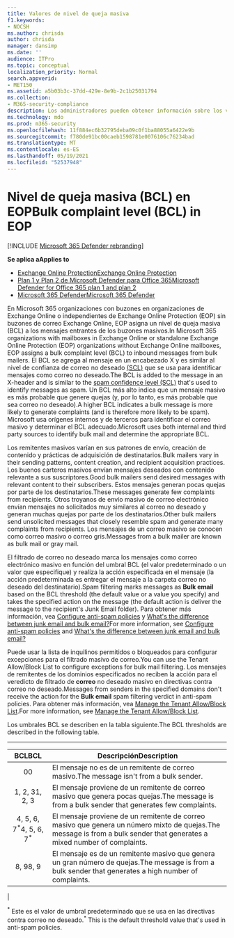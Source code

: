 ```yaml
---
title: Valores de nivel de queja masiva
f1.keywords:
- NOCSH
ms.author: chrisda
author: chrisda
manager: dansimp
ms.date: ''
audience: ITPro
ms.topic: conceptual
localization_priority: Normal
search.appverid:
- MET150
ms.assetid: a5b03b3c-37dd-429e-8e9b-2c1b25031794
ms.collection:
- M365-security-compliance
description: Los administradores pueden obtener información sobre los valores de nivel de queja masiva (BCL) que se usan en Exchange Online Protection (EOP).
ms.technology: mdo
ms.prod: m365-security
ms.openlocfilehash: 11f884ec6b32795deba09c0f1ba88055a6422e9b
ms.sourcegitcommit: f780de91bc00caeb1598781e0076106c76234bad
ms.translationtype: MT
ms.contentlocale: es-ES
ms.lasthandoff: 05/19/2021
ms.locfileid: "52537948"
---
```

# <a name="bulk-complaint-level-bcl-in-eop"></a><span data-ttu-id="f47d4-103">Nivel de queja masiva (BCL) en EOP</span><span class="sxs-lookup"><span data-stu-id="f47d4-103">Bulk complaint level (BCL) in EOP</span></span>

[!INCLUDE [Microsoft 365 Defender rebranding](../includes/microsoft-defender-for-office.md)]

<span data-ttu-id="f47d4-104">**Se aplica a**</span><span class="sxs-lookup"><span data-stu-id="f47d4-104">**Applies to**</span></span>
- [<span data-ttu-id="f47d4-105">Exchange Online Protection</span><span class="sxs-lookup"><span data-stu-id="f47d4-105">Exchange Online Protection</span></span>](exchange-online-protection-overview.md)
- [<span data-ttu-id="f47d4-106">Plan 1 y Plan 2 de Microsoft Defender para Office 365</span><span class="sxs-lookup"><span data-stu-id="f47d4-106">Microsoft Defender for Office 365 plan 1 and plan 2</span></span>](defender-for-office-365.md)
- [<span data-ttu-id="f47d4-107">Microsoft 365 Defender</span><span class="sxs-lookup"><span data-stu-id="f47d4-107">Microsoft 365 Defender</span></span>](../defender/microsoft-365-defender.md)

<span data-ttu-id="f47d4-108">En Microsoft 365 organizaciones con buzones en organizaciones de Exchange Online o independientes de Exchange Online Protection (EOP) sin buzones de correo Exchange Online, EOP asigna un nivel de queja masiva (BCL) a los mensajes entrantes de los buzones masivos.</span><span class="sxs-lookup"><span data-stu-id="f47d4-108">In Microsoft 365 organizations with mailboxes in Exchange Online or standalone Exchange Online Protection (EOP) organizations without Exchange Online mailboxes, EOP assigns a bulk complaint level (BCL) to inbound messages from bulk mailers.</span></span> <span data-ttu-id="f47d4-109">El BCL se agrega al mensaje en un encabezado X y es similar al nivel de confianza de correo no deseado [(SCL)](spam-confidence-levels.md) que se usa para identificar mensajes como correo no deseado.</span><span class="sxs-lookup"><span data-stu-id="f47d4-109">The BCL is added to the message in an X-header and is similar to the [spam confidence level (SCL)](spam-confidence-levels.md) that's used to identify messages as spam.</span></span> <span data-ttu-id="f47d4-110">Un BCL más alto indica que un mensaje masivo es más probable que genere quejas (y, por lo tanto, es más probable que sea correo no deseado).</span><span class="sxs-lookup"><span data-stu-id="f47d4-110">A higher BCL indicates a bulk message is more likely to generate complaints (and is therefore more likely to be spam).</span></span> <span data-ttu-id="f47d4-111">Microsoft usa orígenes internos y de terceros para identificar el correo masivo y determinar el BCL adecuado.</span><span class="sxs-lookup"><span data-stu-id="f47d4-111">Microsoft uses both internal and third party sources to identify bulk mail and determine the appropriate BCL.</span></span>

<span data-ttu-id="f47d4-112">Los remitentes masivos varían en sus patrones de envío, creación de contenido y prácticas de adquisición de destinatarios.</span><span class="sxs-lookup"><span data-stu-id="f47d4-112">Bulk mailers vary in their sending patterns, content creation, and recipient acquisition practices.</span></span> <span data-ttu-id="f47d4-113">Los buenos carteros masivos envían mensajes deseados con contenido relevante a sus suscriptores.</span><span class="sxs-lookup"><span data-stu-id="f47d4-113">Good bulk mailers send desired messages with relevant content to their subscribers.</span></span> <span data-ttu-id="f47d4-114">Estos mensajes generan pocas quejas por parte de los destinatarios.</span><span class="sxs-lookup"><span data-stu-id="f47d4-114">These messages generate few complaints from recipients.</span></span> <span data-ttu-id="f47d4-115">Otros troyanos de envío masivo de correo electrónico envían mensajes no solicitados muy similares al correo no deseado y generan muchas quejas por parte de los destinatarios.</span><span class="sxs-lookup"><span data-stu-id="f47d4-115">Other bulk mailers send unsolicited messages that closely resemble spam and generate many complaints from recipients.</span></span> <span data-ttu-id="f47d4-116">Los mensajes de un correo masivo se conocen como correo masivo o correo gris.</span><span class="sxs-lookup"><span data-stu-id="f47d4-116">Messages from a bulk mailer are known as bulk mail or gray mail.</span></span>

 <span data-ttu-id="f47d4-117">El filtrado de  correo no deseado marca los mensajes como correo electrónico masivo en función del umbral BCL (el valor predeterminado o un valor que especifique) y realiza la acción especificada en el mensaje (la acción predeterminada es entregar el mensaje a la carpeta correo no deseado del destinatario).</span><span class="sxs-lookup"><span data-stu-id="f47d4-117">Spam filtering marks messages as **Bulk email** based on the BCL threshold (the default value or a value you specify) and takes the specified action on the message (the default action is deliver the message to the recipient's Junk Email folder).</span></span> <span data-ttu-id="f47d4-118">Para obtener más información, vea [Configure anti-spam policies](configure-your-spam-filter-policies.md) y [What's the difference between junk email and bulk email?](what-s-the-difference-between-junk-email-and-bulk-email.md)</span><span class="sxs-lookup"><span data-stu-id="f47d4-118">For more information, see [Configure anti-spam policies](configure-your-spam-filter-policies.md) and [What's the difference between junk email and bulk email?](what-s-the-difference-between-junk-email-and-bulk-email.md)</span></span>

<span data-ttu-id="f47d4-119">Puede usar la lista de inquilinos permitidos o bloqueados para configurar excepciones para el filtrado masivo de correo.</span><span class="sxs-lookup"><span data-stu-id="f47d4-119">You can use the Tenant Allow/Block List to configure exceptions for bulk mail filtering.</span></span> <span data-ttu-id="f47d4-120">Los mensajes de remitentes de los dominios especificados no reciben la acción para el veredicto de filtrado de **correo** no deseado masivo en directivas contra correo no deseado.</span><span class="sxs-lookup"><span data-stu-id="f47d4-120">Messages from senders in the specified domains don't receive the action for the **Bulk email** spam filtering verdict in anti-spam policies.</span></span> <span data-ttu-id="f47d4-121">Para obtener más información, vea [Manage the Tenant Allow/Block List](tenant-allow-block-list.md).</span><span class="sxs-lookup"><span data-stu-id="f47d4-121">For more information, see [Manage the Tenant Allow/Block List](tenant-allow-block-list.md).</span></span>

<span data-ttu-id="f47d4-122">Los umbrales BCL se describen en la tabla siguiente.</span><span class="sxs-lookup"><span data-stu-id="f47d4-122">The BCL thresholds are described in the following table.</span></span>

****

|<span data-ttu-id="f47d4-123">BCL</span><span class="sxs-lookup"><span data-stu-id="f47d4-123">BCL</span></span>|<span data-ttu-id="f47d4-124">Descripción</span><span class="sxs-lookup"><span data-stu-id="f47d4-124">Description</span></span>|
|:---:|---|
|<span data-ttu-id="f47d4-125">0</span><span class="sxs-lookup"><span data-stu-id="f47d4-125">0</span></span>|<span data-ttu-id="f47d4-126">El mensaje no es de un remitente de correo masivo.</span><span class="sxs-lookup"><span data-stu-id="f47d4-126">The message isn't from a bulk sender.</span></span>|
|<span data-ttu-id="f47d4-127">1, 2, 3</span><span class="sxs-lookup"><span data-stu-id="f47d4-127">1, 2, 3</span></span>|<span data-ttu-id="f47d4-128">El mensaje proviene de un remitente de correo masivo que genera pocas quejas.</span><span class="sxs-lookup"><span data-stu-id="f47d4-128">The message is from a bulk sender that generates few complaints.</span></span>|
|<span data-ttu-id="f47d4-129">4, 5, 6, 7<sup>\*</sup></span><span class="sxs-lookup"><span data-stu-id="f47d4-129">4, 5, 6, 7<sup>\*</sup></span></span>|<span data-ttu-id="f47d4-130">El mensaje proviene de un remitente de correo masivo que genera un número mixto de quejas.</span><span class="sxs-lookup"><span data-stu-id="f47d4-130">The message is from a bulk sender that generates a mixed number of complaints.</span></span>|
|<span data-ttu-id="f47d4-131">8, 9</span><span class="sxs-lookup"><span data-stu-id="f47d4-131">8, 9</span></span>|<span data-ttu-id="f47d4-132">El mensaje es de un remitente masivo que genera un gran número de quejas.</span><span class="sxs-lookup"><span data-stu-id="f47d4-132">The message is from a bulk sender that generates a high number of complaints.</span></span>|
|

<span data-ttu-id="f47d4-133"><sup>\*</sup> Este es el valor de umbral predeterminado que se usa en las directivas contra correo no deseado.</span><span class="sxs-lookup"><span data-stu-id="f47d4-133"><sup>\*</sup> This is the default threshold value that's used in anti-spam policies.</span></span>
